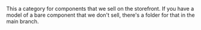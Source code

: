 This a category for components that we sell on the storefront. If you have a model of a bare component that we don't sell, there's a folder for that in the main branch. 